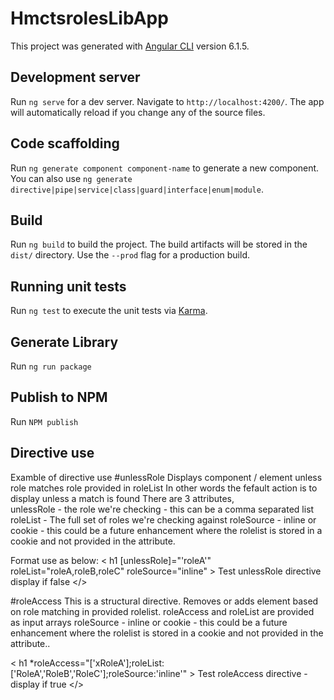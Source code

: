 # HmctsrolesLibApp

This project was generated with [Angular CLI](https://github.com/angular/angular-cli) version 6.1.5.

## Development server

Run `ng serve` for a dev server. Navigate to `http://localhost:4200/`. The app will automatically reload if you change any of the source files.

## Code scaffolding

Run `ng generate component component-name` to generate a new component. You can also use `ng generate directive|pipe|service|class|guard|interface|enum|module`.

## Build

Run `ng build` to build the project. The build artifacts will be stored in the `dist/` directory. Use the `--prod` flag for a production build.

## Running unit tests

Run `ng test` to execute the unit tests via [Karma](https://karma-runner.github.io).


## Generate Library

Run `ng run package`

## Publish to NPM 
Run  `NPM publish` 


## Directive use

Examble of directive use
#unlessRole
Displays component / element unless role matches role provided in roleList
In other words the fefault action is to display unless a match is found
There are 3 attributes,  
unlessRole - the role we're checking - this can be a comma separated list
roleList - The full set of roles we're checking against
roleSource  - inline or cookie - this could be a future enhancement where the rolelist is stored in a cookie and not provided in the attribute.

Format use as below:
&lt; h1 [unlessRole]="'roleA'"  roleList="roleA,roleB,roleC" roleSource="inline" &gt; Test unlessRole directive display if false &lt;/&gt;



#roleAccess
This is a structural directive.
Removes or adds element based on role matching in provided rolelist.
roleAccess and roleList are provided as input arrays
roleSource  - inline or cookie - this could be a future enhancement where the rolelist is stored in a cookie and not provided in the attribute..

&lt; h1 *roleAccess="['xRoleA'];roleList:['RoleA','RoleB','RoleC'];roleSource:'inline'"  &gt; Test roleAccess directive - display if true &lt;/&gt;